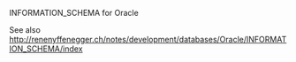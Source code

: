 INFORMATION_SCHEMA for Oracle

See also http://renenyffenegger.ch/notes/development/databases/Oracle/INFORMATION_SCHEMA/index
